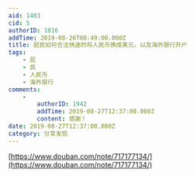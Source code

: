 ```yaml
---
aid: 1403
cid: 5
authorID: 1816
addTime: 2019-08-26T08:49:00.000Z
title: 屁民如何合法快速的将人民币换成美元，以及海外银行开户
tags:
    - 屁
    - 民
    - 人民币
    - 海外银行
comments:
    -
        authorID: 1942
        addTime: 2019-08-27T12:37:00.000Z
        content: 感謝！
date: 2019-08-27T12:37:00.000Z
category: 分享发现
---
```


[https://www.douban.com/note/717177134/](https://www.douban.com/note/717177134/)
